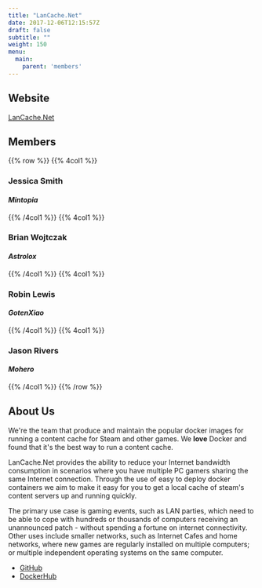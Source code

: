 ```yaml
---
title: "LanCache.Net"
date: 2017-12-06T12:15:57Z
draft: false
subtitle: ""
weight: 150
menu:
  main:
    parent: 'members'
---
```


## Website
[LanCache.Net](http://www.LanCache.Net)

## Members
{{% row %}}
{{% 4col1 %}}
### Jessica Smith
#### *Mintopia*
{{% /4col1 %}}
{{% 4col1 %}}
### Brian Wojtczak
#### *Astrolox*
{{% /4col1 %}}
{{% 4col1 %}}
### Robin Lewis
#### *GotenXiao*
{{% /4col1 %}}
{{% 4col1 %}}
### Jason Rivers
#### *Mohero*
{{% /4col1 %}}
{{% /row %}}

## About Us

We're the team that produce and maintain the popular docker images for running a content cache for Steam and other games. We **love** Docker and found that it's the best way to run a content cache.

LanCache.Net provides the ability to reduce your Internet bandwidth consumption in scenarios where you have multiple PC gamers sharing the same Internet connection. Through the use of easy to deploy docker containers we aim to make it easy for you to get a local cache of steam's content servers up and running quickly.

The primary use case is gaming events, such as LAN parties, which need to be able to cope with hundreds or thousands of computers receiving an unannounced patch - without spending a fortune on internet connectivity. Other uses include smaller networks, such as Internet Cafes and home networks, where new games are regularly installed on multiple computers; or multiple independent operating systems on the same computer.

 - [GitHub](https://github.com/lancache)
 - [DockerHub](https://hub.docker.com/r/lancache/)
